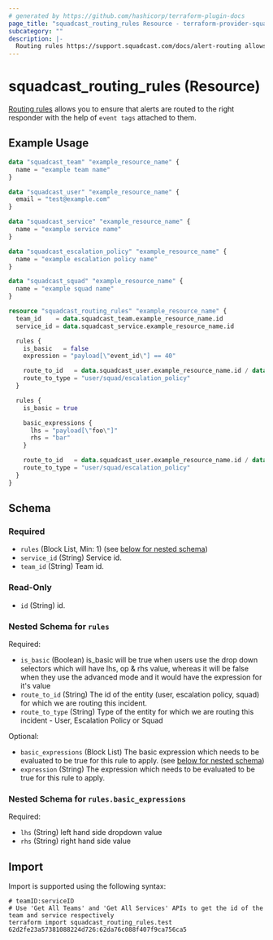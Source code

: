 ```yaml
---
# generated by https://github.com/hashicorp/terraform-plugin-docs
page_title: "squadcast_routing_rules Resource - terraform-provider-squadcast"
subcategory: ""
description: |-
  Routing rules https://support.squadcast.com/docs/alert-routing allows you to ensure that alerts are routed to the right responder with the help of event tags attached to them.
---
```


# squadcast_routing_rules (Resource)

[Routing rules](https://support.squadcast.com/docs/alert-routing) allows you to ensure that alerts are routed to the right responder with the help of `event tags` attached to them.

## Example Usage

```terraform
data "squadcast_team" "example_resource_name" {
  name = "example team name"
}

data "squadcast_user" "example_resource_name" {
  email = "test@example.com"
}

data "squadcast_service" "example_resource_name" {
  name = "example service name"
}

data "squadcast_escalation_policy" "example_resource_name" {
  name = "example escalation policy name"
}

data "squadcast_squad" "example_resource_name" {
  name = "example squad name"
}

resource "squadcast_routing_rules" "example_resource_name" {
  team_id    = data.squadcast_team.example_resource_name.id
  service_id = data.squadcast_service.example_resource_name.id

  rules {
    is_basic   = false
    expression = "payload[\"event_id\"] == 40"

    route_to_id   = data.squadcast_user.example_resource_name.id / data.squadcast_squad.example_resource_name.id / data.squadcast_escalation_policy.example_resource_name.id
    route_to_type = "user/squad/escalation_policy"
  }

  rules {
    is_basic = true

    basic_expressions {
      lhs = "payload[\"foo\"]"
      rhs = "bar"
    }

    route_to_id   = data.squadcast_user.example_resource_name.id / data.squadcast_squad.example_resource_name.id / data.squadcast_escalation_policy.example_resource_name.id
    route_to_type = "user/squad/escalation_policy"
  }
}
```

<!-- schema generated by tfplugindocs -->
## Schema

### Required

- `rules` (Block List, Min: 1) (see [below for nested schema](#nestedblock--rules))
- `service_id` (String) Service id.
- `team_id` (String) Team id.

### Read-Only

- `id` (String) id.

<a id="nestedblock--rules"></a>
### Nested Schema for `rules`

Required:

- `is_basic` (Boolean) is_basic will be true when users use the drop down selectors which will have lhs, op & rhs value, whereas it will be false when they use the advanced mode and it would have the expression for it's value
- `route_to_id` (String) The id of the entity (user, escalation policy, squad) for which we are routing this incident.
- `route_to_type` (String) Type of the entity for which we are routing this incident - User, Escalation Policy or Squad

Optional:

- `basic_expressions` (Block List) The basic expression which needs to be evaluated to be true for this rule to apply. (see [below for nested schema](#nestedblock--rules--basic_expressions))
- `expression` (String) The expression which needs to be evaluated to be true for this rule to apply.

<a id="nestedblock--rules--basic_expressions"></a>
### Nested Schema for `rules.basic_expressions`

Required:

- `lhs` (String) left hand side dropdown value
- `rhs` (String) right hand side value

## Import

Import is supported using the following syntax:

```shell
# teamID:serviceID
# Use 'Get All Teams' and 'Get All Services' APIs to get the id of the team and service respectively 
terraform import squadcast_routing_rules.test 62d2fe23a57381088224d726:62da76c088f407f9ca756ca5
```
